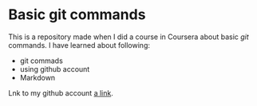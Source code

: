 # Basic git commands

This is a repository made when I did a course in Coursera about basic *git* commands. I have learned about following:
- git commads
- using github account
- Markdown



Lnk to my github account [a link](https://github.com/jude98).
